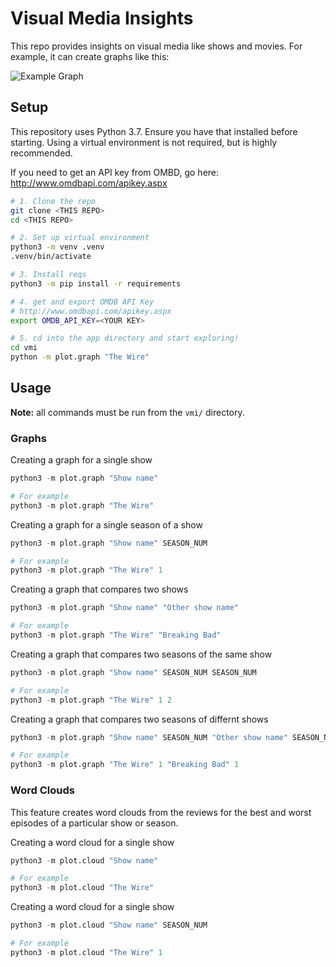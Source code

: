 # Visual Media Insights

This repo provides insights on visual media like shows and movies. For example, it can create graphs like this:

![Example Graph](readme/game-of-thrones-example-graph.png)

## Setup

This repository uses Python 3.7. Ensure you have that installed before
starting. Using a virtual environment is not required, but is highly
recommended.

If you need to get an API key from OMBD, go here: http://www.omdbapi.com/apikey.aspx

```bash
# 1. Clone the repo
git clone <THIS REPO>
cd <THIS REPO>

# 2. Set up virtual environment
python3 -m venv .venv
.venv/bin/activate

# 3. Install reqs
python3 -m pip install -r requirements

# 4. get and export OMDB API Key
# http://www.omdbapi.com/apikey.aspx
export OMDB_API_KEY=<YOUR KEY>

# 5. cd into the app directory and start exploring!
cd vmi
python -m plot.graph "The Wire" 
```

## Usage

**Note:** all commands must be run from the `vmi/` directory.

### Graphs

Creating a graph for a single show

```python
python3 -m plot.graph "Show name"

# For example
python3 -m plot.graph "The Wire"
```

Creating a graph for a single season of a show

```python
python3 -m plot.graph "Show name" SEASON_NUM

# For example
python3 -m plot.graph "The Wire" 1
```

Creating a graph that compares two shows

```python
python3 -m plot.graph "Show name" "Other show name"

# For example
python3 -m plot.graph "The Wire" "Breaking Bad"
```

Creating a graph that compares two seasons of the same show

```python
python3 -m plot.graph "Show name" SEASON_NUM SEASON_NUM

# For example
python3 -m plot.graph "The Wire" 1 2
```

Creating a graph that compares two seasons of differnt shows

```python
python3 -m plot.graph "Show name" SEASON_NUM "Other show name" SEASON_NUM

# For example
python3 -m plot.graph "The Wire" 1 "Breaking Bad" 1
```


### Word Clouds

This feature creates word clouds from the reviews for the best and worst
episodes of a particular show or season.

Creating a word cloud for a single show

```python
python3 -m plot.cloud "Show name"

# For example
python3 -m plot.cloud "The Wire"
```

Creating a word cloud for a single show

```python
python3 -m plot.cloud "Show name" SEASON_NUM

# For example
python3 -m plot.cloud "The Wire" 1
```

